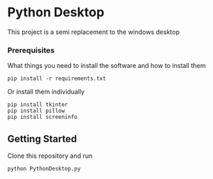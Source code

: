 # Python Desktop

This project is a semi replacement to the windows desktop

### Prerequisites

What things you need to install the software and how to install them

```
pip install -r requirements.txt
```
Or install them individually
```
pip install tkinter
pip install pillow
pip install screeninfo
```

## Getting Started

Clone this repository and run
```
python PythonDesktop.py
```

